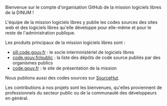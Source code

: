 Bienvenue sur le compte d'organisation GitHub de la mission logiciels libres de la DINUM !

L'équipe de la mission logiciels libres y publie les codes sources des sites web et des logiciels libres qu'elle développe pour elle-même et pour le reste de l'administration publique.

Les produits principaux de la mission logiciels libres sont :

- [sill.code.gouv.fr](https://sill.code.gouv.fr) : le socle interministériel de logiciels libres
- [code.gouv.fr/public](https://code.gouv.fr/public) : la liste des dépôts de code source publiés par des organismes publics
- [code.gouv.fr](https://code.gouv.fr) : le site de présentation de la mission

Nous publions aussi des codes sources sur [SourceHut](https://git.sr.ht/~codegouvfr/).

Les contributions à nos projets sont les bienvenues, qu'elles proviennent de professionnels du secteur public ou de la communauté des développeurs en général.
